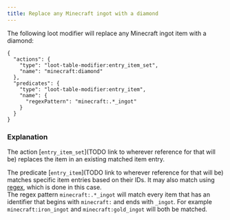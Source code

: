```yaml
---
title: Replace any Minecraft ingot with a diamond
---
```


The following loot modifier will replace any Minecraft ingot item with a diamond:
```json5
{
  "actions": {
    "type": "loot-table-modifier:entry_item_set",
    "name": "minecraft:diamond"
  },
  "predicates": {
    "type": "loot-table-modifier:entry_item",
    "name": {
      "regexPattern": "minecraft:.*_ingot"
    }
  }
}
```

### Explanation

The action [`entry_item_set`](TODO link to wherever reference for that will be) replaces the item in an existing matched item entry.

The predicate [`entry_item`](TODO link to wherever reference for that will be) matches specific item entries based on their IDs. It may also match using [regex](https://docs.oracle.com/javase/8/docs/api/java/util/regex/Pattern.html), which is done in this case.  
The regex pattern `minecraft:.*_ingot` will match every item that has an identifier that begins with `minecraft:` and ends with `_ingot`. For example `minecraft:iron_ingot` and `minecraft:gold_ingot` will both be matched.

